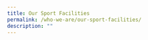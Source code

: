 ```yaml
---
title: Our Sport Facilities
permalink: /who-we-are/our-sport-facilities/
description: ""
---
```







